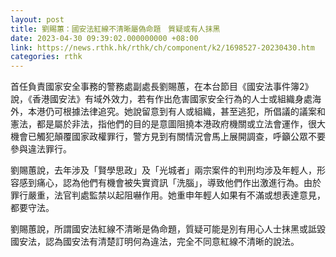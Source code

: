 ```yaml
---
layout: post
title: 劉賜蕙：國安法紅線不清晰屬偽命題　質疑或有人抹黑
date: 2023-04-30 09:39:02.000000000 +08:00
link: https://news.rthk.hk/rthk/ch/component/k2/1698527-20230430.htm
categories: rthk
---
```


首任負責國家安全事務的警務處副處長劉賜蕙，在本台節目《國安法事件簿2》說，《香港國安法》有域外效力，若有作出危害國家安全行為的人士或組織身處海外，本港仍可根據法律追究。她說留意到有人或組織，甚至逃犯，所倡議的議案和憲法，都是屬於非法，指他們的目的是意圖阻撓本港政府機關或立法會運作，很大機會已觸犯顛覆國家政權罪行，警方見到有關情況會馬上展開調查，呼籲公眾不要參與違法罪行。

劉賜蕙說，去年涉及「賢學思政」及「光城者」兩宗案件的判刑均涉及年輕人，形容感到痛心，認為他們有機會被失實資訊「洗腦」，導致他們作出激進行為。由於罪行嚴重，法官判處監禁以起阻嚇作用。她重申年輕人如果有不滿或想表達意見，都要守法。

劉賜蕙說，所謂國安法紅線不清晰是偽命題，質疑可能是別有用心人士抹黑或詆毀國安法，認為國安法有清楚訂明何為違法，完全不同意紅線不清晰的說法。
